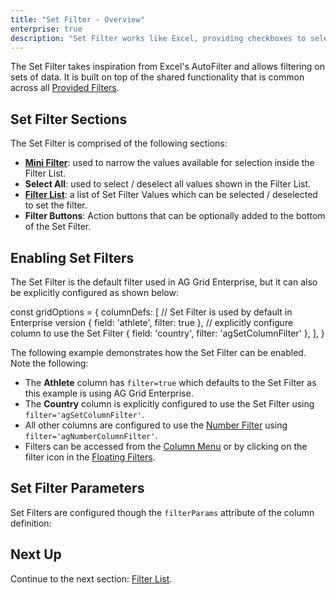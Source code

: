 ```yaml
---
title: "Set Filter - Overview"
enterprise: true
description: "Set Filter works like Excel, providing checkboxes to select values from a set."
---
```


The Set Filter takes inspiration from Excel's AutoFilter and allows filtering on sets of data. It is built on top of the shared functionality that is common across all [Provided Filters](/filter-provided/).

<image-caption src="filter-set/resources/set-filter.png" alt="Set Filter" width="28rem" centered="true"></image-caption>

## Set Filter Sections

The Set Filter is comprised of the following sections:

- **[Mini Filter](/filter-set-mini-filter/)**: used to narrow the values available for selection inside the Filter List.
- **Select All**: used to select / deselect all values shown in the Filter List.
- **[Filter List](/filter-set-filter-list/)**: a list of Set Filter Values which can be selected / deselected to set the filter.
- **Filter Buttons**: Action buttons that can be optionally added to the bottom of the Set Filter.

## Enabling Set Filters

The Set Filter is the default filter used in AG Grid Enterprise, but it can also be explicitly configured as shown below:

<snippet>
const gridOptions = {
    columnDefs: [
        // Set Filter is used by default in Enterprise version
        { field: 'athlete', filter: true },
        // explicitly configure column to use the Set Filter
        { field: 'country', filter: 'agSetColumnFilter' },
    ],
}
</snippet>

The following example demonstrates how the Set Filter can be enabled. Note the following:

- The **Athlete** column has `filter=true` which defaults to the Set Filter as this example is using AG Grid Enterprise.
- The **Country** column is explicitly configured to use the Set Filter using `filter='agSetColumnFilter'`.
- All other columns are configured to use the [Number Filter](/filter-number/) using `filter='agNumberColumnFilter'`.
- Filters can be accessed from the [Column Menu](/column-menu/) or by clicking on the filter icon in the [Floating Filters](/floating-filters/).

<grid-example title='Enabling Set Filters' name='enabling-set-filters' type='generated' options='{ "enterprise": true, "exampleHeight": 565, "modules": ["clientside", "setfilter", "menu", "columnpanel"] }'></grid-example>

## Set Filter Parameters

Set Filters are configured though the `filterParams` attribute of the column definition:

<interface-documentation interfaceName='ISetFilterParams' overrideSrc='filter-set/resources/set-filter-params.json' config='{"description":"", "sortAlphabetically":"true"}'></interface-documentation>

## Next Up

Continue to the next section: [Filter List](/filter-set-filter-list/).
